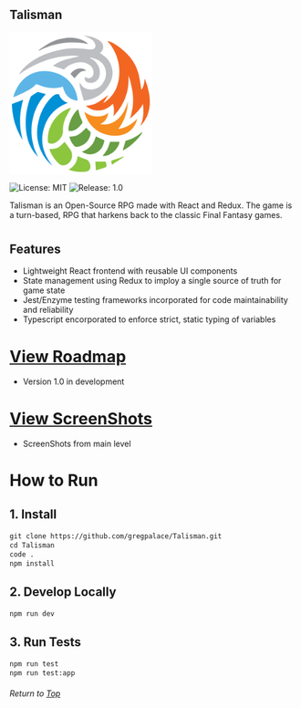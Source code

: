 ## Talisman

 <img src="./src/assets/logo/logo.png" alt="Talisman" title="Talisman" align="center" height="250" />

![License: MIT](https://img.shields.io/badge/License-MIT-yellow.svg)
![Release: 1.0](https://img.shields.io/badge/Release-1.0-orange)

Talisman is an Open-Source RPG made with React and Redux. The game is a turn-based, RPG that harkens back to the classic Final Fantasy games.

#

## Features

- Lightweight React frontend with reusable UI components
- State management using Redux to imploy a single source of truth for game state
- Jest/Enzyme testing frameworks incorporated for code maintainability and reliability
- Typescript encorporated to enforce strict, static typing of variables

#

# [View Roadmap](src/assets/ROADMAP.md)

- Version 1.0 in development

# [View ScreenShots]()

- ScreenShots from main level

# How to Run

## 1. Install

```
git clone https://github.com/gregpalace/Talisman.git
cd Talisman
code .
npm install
```

## 2. Develop Locally

```
npm run dev
```

## 3. Run Tests

```
npm run test
npm run test:app
```

###### Return to [Top](#Talisman)
